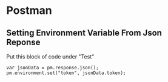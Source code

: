 # Postman

## Setting Environment Variable From Json Reponse

Put this block of code under "Test"

```
var jsonData = pm.response.json();
pm.environment.set("token", jsonData.token);
```
